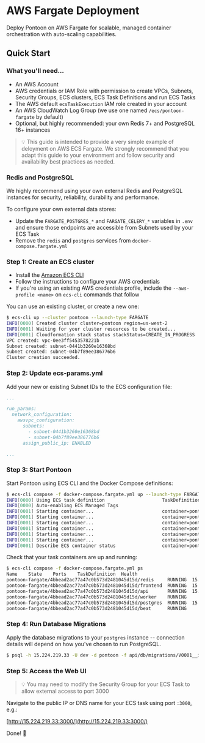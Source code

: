 # AWS Fargate Deployment

Deploy Pontoon on AWS Fargate for scalable, managed container orchestration with auto-scaling capabilities.

## Quick Start

### What you'll need...
- An AWS Account
- AWS credentials or IAM Role with permission to create VPCs, Subnets, Security Groups, ECS clusters, ECS Task Definitions and run ECS Tasks
- The AWS default `ecsTaskExecution` IAM role created in your account
- An AWS CloudWatch Log Group (we use one named `/ecs/pontoon-fargate` by default) 
- Optional, but highly recommended: your own Redis 7+ and PostgreSQL 16+ instances

> 💡 This guide is intended to provide a very simple example of deloyment on AWS ECS Fargate. We strongly recommend that you adapt this guide to your environment and follow security and availability best practices as needed.


### Redis and PostgreSQL

We highly recommend using your own external Redis and PostgreSQL instances for security, reliability, durability and performance. 

To configure your own external data stores:

- Update the `FARGATE_POSTGRES_*` and `FARGATE_CELERY_*` variables in `.env` and ensure those endpoints are accessible from Subnets used by your ECS Task
- Remove the `redis` and `postgres` services from `docker-compose.fargate.yml`

### Step 1: Create an ECS cluster

- Install the [Amazon ECS CLI](https://github.com/aws/amazon-ecs-cli)
- Follow the instructions to configure your AWS credentials
- If you're using an existing AWS credentials profile, include the `--aws-profile <name>` on `ecs-cli` commands that follow   

You can use an existing cluster, or create a new one:
```bash
$ ecs-cli up --cluster pontoon --launch-type FARGATE
INFO[0000] Created cluster cluster=pontoon region=us-west-2
INFO[0001] Waiting for your cluster resources to be created... 
INFO[0001] Cloudformation stack status stackStatus=CREATE_IN_PROGRESS
VPC created: vpc-0ee3ff5453578221b
Subnet created: subnet-0441b3260e16368bd
Subnet created: subnet-04b7f89ee386776b6
Cluster creation succeeded.

```

### Step 2: Update ecs-params.yml

Add your new or existing Subnet IDs to the ECS configuration file:
```yaml
...

run_params:
  network_configuration:
    awsvpc_configuration:
      subnets:
        - subnet-0441b3260e16368bd
        - subnet-04b7f89ee386776b6
      assign_public_ip: ENABLED

...
```

### Step 3: Start Pontoon 

Start Pontoon using ECS CLI and the Docker Compose definitions:
```bash
$ ecs-cli compose -f docker-compose.fargate.yml up --launch-type FARGATE
INFO[0000] Using ECS task definition                     TaskDefinition="Pontoon:1"
INFO[0000] Auto-enabling ECS Managed Tags               
INFO[0001] Starting container...                         container=pontoon-fargate/4bbead2ac77a47c0b573d2481045d15d/api
INFO[0001] Starting container...                         container=pontoon-fargate/4bbead2ac77a47c0b573d2481045d15d/beat
INFO[0001] Starting container...                         container=pontoon-fargate/4bbead2ac77a47c0b573d2481045d15d/frontend
INFO[0001] Starting container...                         container=pontoon-fargate/4bbead2ac77a47c0b573d2481045d15d/postgres
INFO[0001] Starting container...                         container=pontoon-fargate/4bbead2ac77a47c0b573d2481045d15d/redis
INFO[0001] Starting container...                         container=pontoon-fargate/4bbead2ac77a47c0b573d2481045d15d/worker
INFO[0001] Describe ECS container status                 container=pontoon-fargate/4bbead2ac77a47c0b573d2481045d15d/redis desiredStatus=RUNNING lastStatus=PROVISIONING taskDefinition="Pontoon:1"
```

Check that your task containers are up and running:

```bash
$ ecs-cli compose -f docker-compose.fargate.yml ps
Name    State    Ports    TaskDefinition  Health
pontoon-fargate/4bbead2ac77a47c0b573d2481045d15d/redis     RUNNING  15.223.209.32:6379->6379/tcp  Pontoon:1       HEALTHY
pontoon-fargate/4bbead2ac77a47c0b573d2481045d15d/frontend  RUNNING  15.223.209.32:3000->3000/tcp  Pontoon:1       UNKNOWN
pontoon-fargate/4bbead2ac77a47c0b573d2481045d15d/api       RUNNING  15.223.209.32:8000->8000/tcp  Pontoon:1      UNKNOWN
pontoon-fargate/4bbead2ac77a47c0b573d2481045d15d/worker    RUNNING                                Pontoon:1       UNKNOWN
pontoon-fargate/4bbead2ac77a47c0b573d2481045d15d/postgres  RUNNING  15.223.209.32:5432->5432/tcp  Pontoon:1       HEALTHY
pontoon-fargate/4bbead2ac77a47c0b573d2481045d15d/beat      RUNNING                                Pontoon:1       UNKNOWN
```

### Step 4: Run Database Migrations

Apply the database migrations to your `postgres` instance -- connection details will depend on how you've chosen to run PostgreSQL.

```bash
$ psql -h 15.224.219.33 -U dev -d pontoon -f api/db/migrations/V0001__initial_pontoon_schema.sql  
```

### Step 5: Access the Web UI

> 💡 You may need to modify the Security Group for your ECS Task to allow external access to port 3000 

Navigate to the public IP or DNS name for your ECS task using port `:3000`, e.g.:

[http://15.224.219.33:3000/](http://15.224.219.33:3000/)

Done! 🚀

